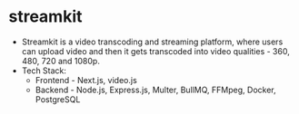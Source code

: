 # streamkit

- Streamkit is a video transcoding and streaming platform, where users can upload video and then it gets transcoded into video qualities - 360, 480, 720 and 1080p.
- Tech Stack:
  - Frontend - Next.js, video.js
  - Backend - Node.js, Express.js, Multer, BullMQ, FFMpeg, Docker, PostgreSQL
